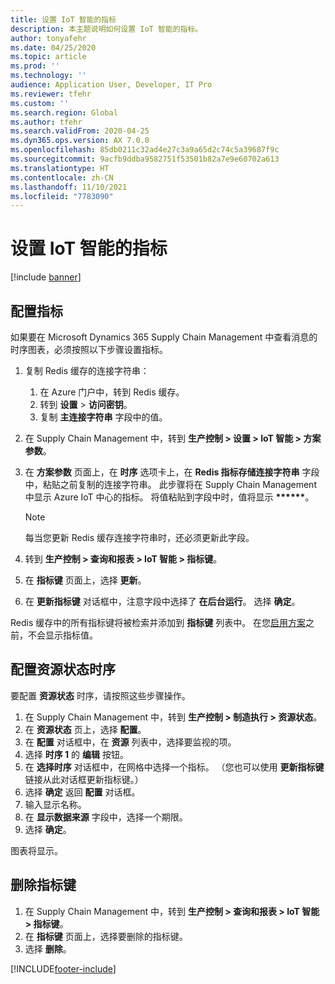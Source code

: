 ```yaml
---
title: 设置 IoT 智能的指标
description: 本主题说明如何设置 IoT 智能的指标。
author: tonyafehr
ms.date: 04/25/2020
ms.topic: article
ms.prod: ''
ms.technology: ''
audience: Application User, Developer, IT Pro
ms.reviewer: tfehr
ms.custom: ''
ms.search.region: Global
ms.author: tfehr
ms.search.validFrom: 2020-04-25
ms.dyn365.ops.version: AX 7.0.0
ms.openlocfilehash: 85db0211c32ad4e27c3a9a65d2c74c5a39687f9c
ms.sourcegitcommit: 9acfb9ddba9582751f53501b82a7e9e60702a613
ms.translationtype: HT
ms.contentlocale: zh-CN
ms.lasthandoff: 11/10/2021
ms.locfileid: "7783090"
---
```

# <a name="set-up-metrics-for-iot-intelligence"></a>设置 IoT 智能的指标

[!include [banner](../../includes/banner.md)]

## <a name="configure-metrics"></a>配置指标

如果要在 Microsoft Dynamics 365 Supply Chain Management 中查看消息的时序图表，必须按照以下步骤设置指标。

1. 复制 Redis 缓存的连接字符串：

    1. 在 Azure 门户中，转到 Redis 缓存。
    2. 转到 **设置** \> **访问密钥**。
    3. 复制 **主连接字符串** 字段中的值。

2. 在 Supply Chain Management 中，转到 **生产控制 \> 设置 \> IoT 智能 \> 方案参数**。
3. 在 **方案参数** 页面上，在 **时序** 选项卡上，在 **Redis 指标存储连接字符串** 字段中，粘贴之前复制的连接字符串。 此步骤将在 Supply Chain Management 中显示 Azure IoT 中心的指标。 将值粘贴到字段中时，值将显示 **\*\*\*\*\*\***。

    > [!NOTE]
    > 每当您更新 Redis 缓存连接字符串时，还必须更新此字段。

4. 转到 **生产控制 \> 查询和报表 \> IoT 智能 \> 指标键**。
5. 在 **指标键** 页面上，选择 **更新**。
6. 在 **更新指标键** 对话框中，注意字段中选择了 **在后台运行**。 选择 **确定**。

Redis 缓存中的所有指标键将被检索并添加到 **指标键** 列表中。 在您[启用方案](iot-scenario-setup.md)之前，不会显示指标值。

## <a name="configure-the-resource-status-time-series"></a>配置资源状态时序

要配置 **资源状态** 时序，请按照这些步骤操作。

1. 在 Supply Chain Management 中，转到 **生产控制 \> 制造执行 \> 资源状态**。
2. 在 **资源状态** 页上，选择 **配置**。
2. 在 **配置** 对话框中，在 **资源** 列表中，选择要监视的项。
3. 选择 **时序 1** 的 **编辑** 按钮。
4. 在 **选择时序** 对话框中，在网格中选择一个指标。 （您也可以使用 **更新指标键** 链接从此对话框更新指标键。）
5. 选择 **确定** 返回 **配置** 对话框。
6. 输入显示名称。
7. 在 **显示数据来源** 字段中，选择一个期限。
8. 选择 **确定**。

图表将显示。

## <a name="delete-a-metric-key"></a>删除指标键

1. 在 Supply Chain Management 中，转到 **生产控制 \> 查询和报表 \> IoT 智能 \> 指标键**。
2. 在 **指标键** 页面上，选择要删除的指标键。
3. 选择 **删除**。


[!INCLUDE[footer-include](../../includes/footer-banner.md)]